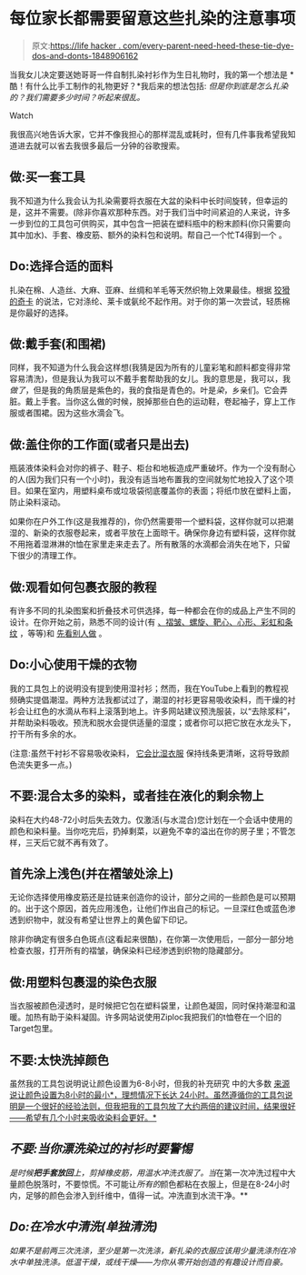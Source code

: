 # 每位家长都需要留意这些扎染的注意事项

> 原文:[https://life hacker . com/every-parent-need-heed-these-tie-dye-dos-and-donts-1848906162](https://lifehacker.com/every-parent-needs-to-heed-these-tie-dye-dos-and-donts-1848906162)

当我女儿决定要送她哥哥一件自制扎染衬衫作为生日礼物时，我的第一个想法是 *酷！有什么比手工制作的礼物更好？*我后来的想法包括: *但是你到底是怎么扎染的？我们需要多少时间？听起来很乱。*

Watch

我很高兴地告诉大家，它并不像我担心的那样混乱或耗时，但有几件事我希望我知道进去就可以省去我很多最后一分钟的谷歌搜索。

## 做:买一套工具

我不知道为什么我会认为扎染需要将衣服在大盆的染料中长时间旋转，但幸运的是，这并不需要。(除非你喜欢那种东西。对于我们当中时间紧迫的人来说，许多一步到位的工具包可供购买，其中包含一把装在塑料瓶中的粉末颜料(你只需要向其中加水)、手套、橡皮筋、额外的染料包和说明。帮自己一个忙T4得到一个 。

## Do:选择合适的面料

扎染在棉、人造丝、大麻、亚麻、丝绸和羊毛等天然织物上效果最佳。根据 [狡猾的奇卡](https://craftychica.com/2020/07/10-tie-dye-tips/) 的说法，它对涤纶、莱卡或氨纶不起作用。对于你的第一次尝试，轻质棉是你最好的选择。

## 做:戴手套(和围裙)

同样，我不知道为什么我会这样想(我猜是因为所有的儿童彩笔和颜料都变得非常容易清洗)，但是我认为我可以不戴手套帮助我的女儿。我的意思是，我可以，我*做了*，但是我的角质层是紫色的，我的食指是青色的。叶是*染*，乡亲们。它会弄脏。戴上手套。当你这么做的时候，脱掉那些白色的运动鞋，卷起袖子，穿上工作服或者围裙。因为这些水滴会飞。

## **做:盖住你的工作面(或者只是出去)**

瓶装液体染料会对你的裤子、鞋子、柜台和地板造成严重破坏。作为一个没有耐心的人(因为我们只有一个小时)，我没有适当地布置我的空间就匆忙地投入了这个项目。如果在室内，用塑料桌布或垃圾袋彻底覆盖你的表面；将纸巾放在塑料上面，防止染料滚动。

如果你在户外工作(这是我推荐的)，你仍然需要带一个塑料袋，这样你就可以把潮湿的、新染的衣服卷起来，或者平放在上面晾干。确保你身边有塑料袋，这样你就不用拖着湿淋淋的t恤在家里走来走去了。所有散落的水滴都会消失在地下，只留下很少的清理工作。

## 做:观看如何包裹衣服的教程

有许多不同的扎染图案和折叠技术可供选择，每一种都会在你的成品上产生不同的设计。在你开始之前，熟悉不同的设计(有 [、褶皱、螺旋、靶心、心形、彩虹和条纹](https://sarahmaker.com/tie-dye-patterns/) ，等等)和 [先看别人做](https://www.google.com/search?q=how+to+make+a+bullsyes+tie+dye&oq=how+to+make+a+bullsyes+tie+dye&aqs=chrome..69i57j0i13j0i22i30l5j0i10i22i30j0i390l2.5941j0j7&sourceid=chrome&ie=UTF-8#kpvalbx=__KZ6YquCF5OZptQPzPi9uAg18) 。

## **Do:小心使用干燥的衣物**

我的工具包上的说明没有提到使用湿衬衫；然而，我在YouTube上看到的教程视频确实提倡潮湿。两种方法我都试过了，潮湿的衬衫更容易吸收染料，而干燥的衬衫会让红色的水滴从布料上滚落到地上。许多网站建议预洗服装，以“去除浆料”，并帮助染料吸收。预洗和脱水会提供适量的湿度；或者你可以把它放在水龙头下，拧干所有多余的水。

(注意:虽然干衬衫不容易吸收染料， [它会比湿衣服](https://craftychica.com/2020/07/10-tie-dye-tips/) 保持线条更清晰，这将导致颜色流失更多一点。)

## 不要:混合太多的染料，或者挂在液化的剩余物上

染料在大约48-72小时后失去效力。仅激活(与水混合)您计划在一个会话中使用的颜色和染料量。当你吃完后，扔掉剩菜，以避免不幸的溢出在你的房子里；不管怎样，三天后它就不再有效了。

## 首先涂上浅色(并在褶皱处涂上)

无论你选择使用橡皮筋还是拉链来创造你的设计，部分之间的一些颜色是可以预期的。出于这个原因，首先应用浅色，让他们作出自己的标记。一旦深红色或蓝色渗透到织物中，就没有希望让世界上的黄色留下印记。

除非你确定有很多白色斑点(这看起来很酷)，在你第一次使用后，一部分一部分地检查衣服，打开所有的褶皱，确保染料已经渗透到织物的隐藏部分。

## 做:用塑料包裹湿的染色衣服

当衣服被颜色浸透时，是时候把它包在塑料袋里，让颜色凝固，同时保持潮湿和温暖。加热有助于染料凝固。许多网站说使用Ziploc我把我们的t恤卷在一个旧的Target包里。

## 不要:太快洗掉颜色

虽然我的工具包说明说让颜色设置为6-8小时，但我的补充研究 中的大多数 [来源说让颜色设置为8小时的最小*，理想情况下长达 24小时。虽然遵循你的工具包说明是一个很好的经验法则，但我把我的工具包放了大约两倍的建议时间，结果很好——希望有几个小时来吸收染料会更好。*](https://theneonteaparty.com/online-craft-studio/tie-dye/how-to-prep-wash-tie-dye/)

## *不要:当你漂洗染过的衬衫时要警惕*

*是时候**把手套放回**上，剪掉橡皮筋，用温水冲洗衣服了。当*在第一次冲洗过程中大量颜色脱落时，不要惊慌。不可能让*所有的*颜色都粘在衣服上，但是在8-24小时内，足够的颜色会渗入到纤维中，值得一试。冲洗直到水流干净。**

## *Do:在冷水中清洗(单独清洗)*

*如果不是前两三次洗涤，至少是第一次洗涤，新扎染的衣服应该用少量洗涤剂在冷水中单独洗涤。低温干燥，或线干燥——为你从零开始创造的有趣设计而自豪。*